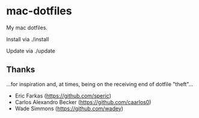 # mac-dotfiles

My mac dotfiles. 

Install via ./install

Update via ./update

## Thanks

...for inspiration and, at times, being on the receiving end of dotfile "theft"...

* Eric Farkas (https://github.com/speric)
* Carlos Alexandro Becker (https://github.com/caarlos0)
* Wade Simmons (https://github.com/wadey)

